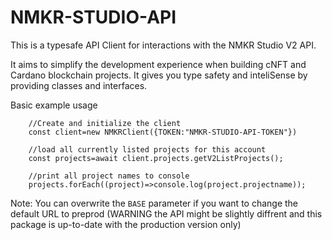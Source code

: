 # NMKR-STUDIO-API

This is a typesafe API Client for interactions with the NMKR Studio V2 API.

It aims to simplify the development experience when building cNFT and Cardano blockchain projects. It gives you type safety and inteliSense by providing classes and interfaces.

Basic example usage
````
    //Create and initialize the client
    const client=new NMKRClient({TOKEN:"NMKR-STUDIO-API-TOKEN"})

    //load all currently listed projects for this account
    const projects=await client.projects.getV2ListProjects();

    //print all project names to console
    projects.forEach((project)=>console.log(project.projectname));
````

Note:  You can overwrite the `BASE` parameter if you want to change the default URL to preprod (WARNING the API might be slightly diffrent and this package is up-to-date with the production version only)
